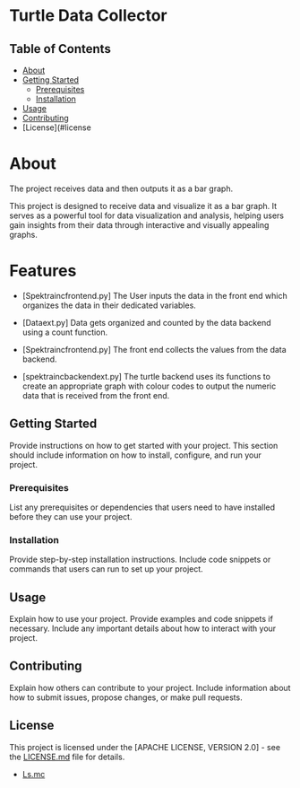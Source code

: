 # Turtle Data Collector
 
## Table of Contents

- [About](#about)
- [Getting Started](#getting-started)
  - [Prerequisites](#prerequisites)
  - [Installation](#installation)
- [Usage](#usage)
- [Contributing](#contributing)
- [License](#license

# About 
The project receives data and then outputs it as a bar graph.

This project is designed to receive data and visualize it as a bar graph. It serves as a powerful tool for data visualization and analysis, helping users gain insights from their data through interactive and visually appealing graphs.

# Features
- [Spektraincfrontend.py] The User inputs the data in the front end which organizes the data in their dedicated variables. 

- [Dataext.py] Data gets organized and counted by the data backend using a count function.

- [Spektraincfrontend.py] The front end collects the values from the data backend.

- [spektraincbackendext.py] The turtle backend uses its functions to create an appropriate graph with colour codes to output the numeric data that is received from the front end. 

## Getting Started

Provide instructions on how to get started with your project. This section should include information on how to install, configure, and run your project.

### Prerequisites

List any prerequisites or dependencies that users need to have installed before they can use your project.

### Installation

Provide step-by-step installation instructions. Include code snippets or commands that users can run to set up your project.

## Usage

Explain how to use your project. Provide examples and code snippets if necessary. Include any important details about how to interact with your project.

## Contributing

Explain how others can contribute to your project. Include information about how to submit issues, propose changes, or make pull requests.

## License

This project is licensed under the [APACHE LICENSE, VERSION 2.0] - see the [LICENSE.md](LICENSE.md) file for details.
- [Ls.mc](https://www.apache.org/licenses/LICENSE-2.0)
    